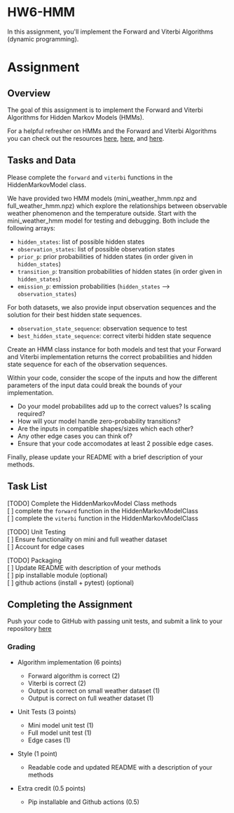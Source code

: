 # HW6-HMM

In this assignment, you'll implement the Forward and Viterbi Algorithms (dynamic programming). 


# Assignment

## Overview 

The goal of this assignment is to implement the Forward and Viterbi Algorithms for Hidden Markov Models (HMMs).

For a helpful refresher on HMMs and the Forward and Viterbi Algorithms you can check out the resources [here](https://web.stanford.edu/~jurafsky/slp3/A.pdf), 
[here](https://towardsdatascience.com/markov-and-hidden-markov-model-3eec42298d75), and [here](https://pieriantraining.com/viterbi-algorithm-implementation-in-python-a-practical-guide/). 





## Tasks and Data 
Please complete the `forward` and `viterbi` functions in the HiddenMarkovModel class. 

We have provided two HMM models (mini_weather_hmm.npz and full_weather_hmm.npz) which explore the relationships between observable weather phenomenon and the temperature outside. Start with the mini_weather_hmm model for testing and debugging. Both include the following arrays:
* `hidden_states`: list of possible hidden states 
* `observation_states`: list of possible observation states 
* `prior_p`: prior probabilities of hidden states (in order given in `hidden_states`) 
* `transition_p`: transition probabilities of hidden states (in order given in `hidden_states`)
* `emission_p`: emission probabilities (`hidden_states` --> `observation_states`)



For both datasets, we also provide input observation sequences and the solution for their best hidden state sequences. 
 * `observation_state_sequence`: observation sequence to test 
* `best_hidden_state_sequence`: correct viterbi hidden state sequence 


Create an HMM class instance for both models and test that your Forward and Viterbi implementation returns the correct probabilities and hidden state sequence for each of the observation sequences.

Within your code, consider the scope of the inputs and how the different parameters of the input data could break the bounds of your implementation.
  * Do your model probabilites add up to the correct values? Is scaling required?
  * How will your model handle zero-probability transitions? 
  * Are the inputs in compatible shapes/sizes which each other? 
  * Any other edge cases you can think of?
  * Ensure that your code accomodates at least 2 possible edge cases. 

Finally, please update your README with a brief description of your methods. 



## Task List

[TODO] Complete the HiddenMarkovModel Class methods  <br>
  [ ] complete the `forward` function in the HiddenMarkovModelClass <br>
  [ ] complete the `viterbi` function in the HiddenMarkovModelClass <br>

[TODO] Unit Testing  <br>
  [ ] Ensure functionality on mini and full weather dataset <br>
  [ ] Account for edge cases 

[TODO] Packaging <br>
  [ ] Update README with description of your methods <br>
  [ ] pip installable module (optional)<br>
  [ ] github actions (install + pytest) (optional)


## Completing the Assignment 
Push your code to GitHub with passing unit tests, and submit a link to your repository [here](https://forms.gle/xw98ZVQjaJvZaAzSA)

### Grading 

* Algorithm implementation (6 points)
    * Forward algorithm is correct (2)
    * Viterbi is correct (2)
    * Output is correct on small weather dataset (1)
    * Output is correct on full weather dataset (1)

* Unit Tests (3 points)
    * Mini model unit test (1)
    * Full model unit test (1)
    * Edge cases (1)

* Style (1 point)
    * Readable code and updated README with a description of your methods 

* Extra credit (0.5 points)
    * Pip installable and Github actions (0.5)
